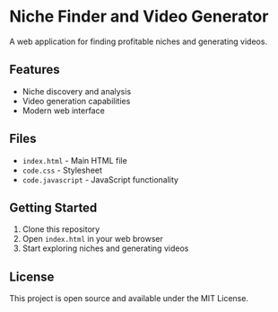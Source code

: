 # Niche Finder and Video Generator

A web application for finding profitable niches and generating videos.

## Features

- Niche discovery and analysis
- Video generation capabilities
- Modern web interface

## Files

- `index.html` - Main HTML file
- `code.css` - Stylesheet
- `code.javascript` - JavaScript functionality

## Getting Started

1. Clone this repository
2. Open `index.html` in your web browser
3. Start exploring niches and generating videos

## License

This project is open source and available under the MIT License.
